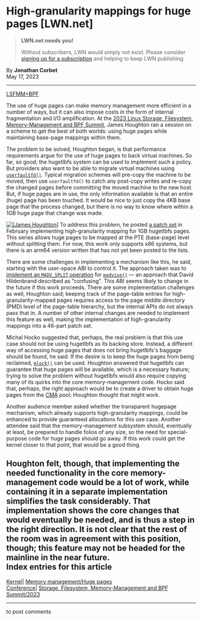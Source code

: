 # High-granularity mappings for huge pages [LWN.net]

> **LWN.net needs you!**
> 
> Without subscribers, LWN would simply not exist. Please consider [signing up for a subscription](/Promo/nst-nag2/subscribe) and helping to keep LWN publishing. 

By **Jonathan Corbet**  
May 17, 2023 

* * *

[LSFMM+BPF](/Articles/lsfmmbpf2023)

The use of huge pages can make memory management more efficient in a number of ways, but it can also impose costs in the form of internal fragmentation and I/O amplification. At the [2023 Linux Storage, Filesystem, Memory-Management and BPF Summit](/Articles/lsfmmbpf2023), James Houghton ran a session on a scheme to get the best of both worlds: using huge pages while maintaining base-page mappings within them. 

The problem to be solved, Houghton began, is that performance requirements argue for the use of huge pages to back virtual machines. So far, so good; the hugetlbfs system can be used to implement such a policy. But providers also want to be able to migrate virtual machines using [`userfaultfd()`](https://man7.org/linux/man-pages/man2/userfaultfd.2.html). Typical migration schemes will pre-copy the machine to be moved, then use `userfaultfd()` to catch any post-copy writes and re-copy the changed pages before committing the moved machine to the new host. But, if huge pages are in use, the only information available is that an entire (huge) page has been touched. It would be nice to just copy the 4KB base page that the process changed, but there is no way to know where within a 1GB huge page that change was made. 

[![\[James Houghton\]](https://static.lwn.net/images/conf/2023/lsfmm/JamesHoughton-sm.png)](/Articles/931776/) To address this problem, he posted [a patch set](/ml/linux-mm/20230218002819.1486479-1-jthoughton@google.com/) in February implementing high-granularity mapping for 1GB hugetlbfs pages. This series allows huge pages to be mapped at the PTE (base-page) level without splitting them. For now, this work only supports x86 systems, but there is an arm64 version written that has not yet been posted to the lists. 

There are some challenges in implementing a mechanism like this, he said, starting with the user-space ABI to control it. The approach taken was to [implement an `MADV_SPLIT` operation](/ml/linux-mm/20230218002819.1486479-10-jthoughton@google.com/) for [`madvise()`](https://man7.org/linux/man-pages/man2/madvise.2.html) — an approach that David Hildenbrand described as "confusing". This ABI seems likely to change in the future if this work proceeds. There are some implementation challenges as well, Houghton said; keeping track of the page-table entries for high-granularity-mapped pages requires access to the page middle directory (PMD) level of the page-table hierarchy, but the internal APIs do not always pass that in. A number of other internal changes are needed to implement this feature as well, making the implementation of high-granularity mappings into a 46-part patch set. 

Michal Hocko suggested that, perhaps, the real problem is that this use case should not be using hugetlbfs as its backing store. Instead, a different way of accessing huge pages that does not bring hugetlbfs's baggage should be found, he said. If the desire is to keep the huge pages from being reclaimed, [`mlock()`](https://man7.org/linux/man-pages/man2/mlock.2.html) can be used. Houghton answered that hugetlbfs can guarantee that huge pages will be available, which is a necessary feature; trying to solve the problem without hugetlbfs would also require copying many of its quirks into the core memory-management code. Hocko said that, perhaps, the right approach would be to create a driver to obtain huge pages from the [CMA](/Articles/486301/) pool; Houghton thought that might work. 

Another audience member asked whether the transparent hugepage mechanism, which already supports high-granularity mappings, could be enhanced to provide guaranteed allocations for this use case. Another attendee said that the memory-management subsystem should, eventually at least, be prepared to handle folios of any size, so the need for special-purpose code for huge pages should go away. If this work could get the kernel closer to that point, that would be a good thing. 

Houghton felt, though, that implementing the needed functionality in the core memory-management code would be a lot of work, while containing it in a separate implementation simplifies the task considerably. That implementation shows the core changes that would eventually be needed, and is thus a step in the right direction. It is not clear that the rest of the room was in agreement with this position, though; this feature may not be headed for the mainline in the near future.  
Index entries for this article  
---  
[Kernel](/Kernel/Index)| [Memory management/Huge pages](/Kernel/Index#Memory_management-Huge_pages)  
[Conference](/Archives/ConferenceIndex/)| [Storage, Filesystem, Memory-Management and BPF Summit/2023](/Archives/ConferenceIndex/#Storage_Filesystem_Memory-Management_and_BPF_Summit-2023)  
  


* * *

to post comments 
